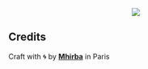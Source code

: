 <p align="center">
  <a href="https://codeflix-onecode-oav-01.vercel.app/#0">
    <img src="https://codeflix-onecode-oav-01.vercel.app/assets/codeflix.logo.png" />
  </a>
  
  <br />
  
  <a aria-label="Mhirba logo" href="https://mhirba.com">
    <img alt="" src="https://img.shields.io/badge/MADE%20BY%20MHIRBA-b10520.svg?style=for-the-badge&logo=Mega&labelColor=000000&logoWidth=20">
  </a>
</p>

## <a name='credits'>Credits</a>

Craft with 🌀 by [**Mhirba**](https://mhirba.com) in Paris
